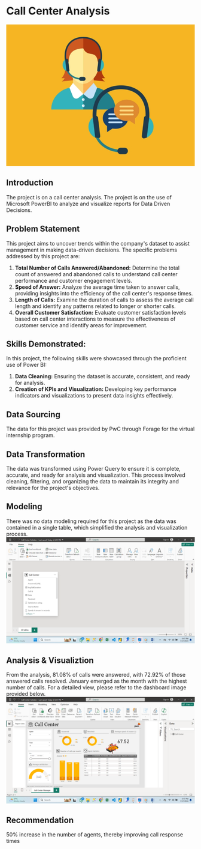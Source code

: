 # Call Center Analysis
![](Call_Center.jpg)

## Introduction 
The project is on a call center analysis. The project is on the use of Microsoft PowerBI to analyze and visualize reports for Data Driven Decisions. 

## Problem Statement
This project aims to uncover trends within the company's dataset to assist management in making data-driven decisions. The specific problems addressed by this project are:
1.	__Total Number of Calls Answered/Abandoned:__ Determine the total count of answered and abandoned calls to understand call center performance and customer engagement levels.
2.	__Speed of Answer:__ Analyze the average time taken to answer calls, providing insights into the efficiency of the call center's response times.
3.	__Length of Calls:__ Examine the duration of calls to assess the average call length and identify any patterns related to longer or shorter calls.
4.	__Overall Customer Satisfaction:__ Evaluate customer satisfaction levels based on call center interactions to measure the effectiveness of customer service and identify areas for improvement.

## Skills Demonstrated:
In this project, the following skills were showcased through the proficient use of Power BI:
1.	__Data Cleaning:__ Ensuring the dataset is accurate, consistent, and ready for analysis.
2.	__Creation of KPIs and Visualization:__ Developing key performance indicators and visualizations to present data insights effectively.

## Data Sourcing
The data for this project was provided by PwC through Forage for the virtual internship program.

## Data Transformation
The data was transformed using Power Query to ensure it is complete, accurate, and ready for analysis and visualization. This process involved cleaning, filtering, and organizing the data to maintain its integrity and relevance for the project's objectives.

## Modeling
There was no data modeling required for this project as the data was contained in a single table, which simplified the analysis and visualization process.
![](C_Model.png)

## Analysis & Visualiztion 
From the analysis, 81.08% of calls were answered, with 72.92% of those answered calls resolved. January emerged as the month with the highest number of calls. For a detailed view, please refer to the dashboard image provided below.
![](C_Dashboard.png)

## Recommendation 
50% increase in the number of agents, thereby improving call response times
